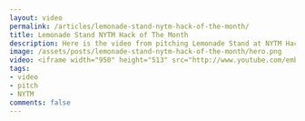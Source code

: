 ```yaml
---
layout: video
permalink: /articles/lemonade-stand-nytm-hack-of-the-month/
title: Lemonade Stand NYTM Hack of The Month
description: Here is the video from pitching Lemonade Stand at NYTM Hack of The Month.
image: /assets/posts/lemonade-stand-nytm-hack-of-the-month/hero.png
video: <iframe width="950" height="513" src="http://www.youtube.com/embed/DC-AiiclmV0?wmode=opaque" frameborder="0" allowfullscreen></iframe>
tags:
- video
- pitch
- NYTM
comments: false
---
```


<!-- <div class="hero">{% image posts/lemonade-stand-nytm-hack-of-the-month/hero.png %}</div> -->

<!-- <a href="/projects/lemonade-stand">Lemonade Stand</a> (NYTM Hack of The Month 2011) -->
